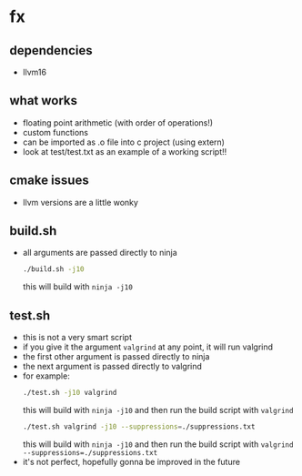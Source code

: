 # fx

## dependencies
- llvm16

## what works
- floating point arithmetic (with order of operations!)
- custom functions
- can be imported as .o file into c project (using extern)
- look at test/test.txt as an example of a working script!!

## cmake issues
- llvm versions are a little wonky

## build.sh
- all arguments are passed directly to ninja
    ```bash
    ./build.sh -j10
    ```
    this will build with `ninja -j10`

## test.sh
- this is not a very smart script
- if you give it the argument `valgrind` at any point, it will run valgrind
- the first other argument is passed directly to ninja
- the next argument is passed directly to valgrind
- for example:
    ```bash
    ./test.sh -j10 valgrind
    ``` 
    this will build with `ninja -j10` and then run the build script with `valgrind`
    ```bash
    ./test.sh valgrind -j10 --suppressions=./suppressions.txt
    ```
    this will build with `ninja -j10` and then run the build script with `valgrind --suppressions=./suppressions.txt`
- it's not perfect, hopefully gonna be improved in the future